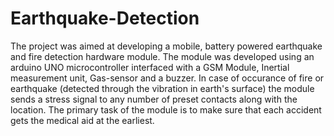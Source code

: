 # Earthquake-Detection
The project was aimed at developing a mobile, battery powered earthquake and fire detection hardware module.
The module was developed using an arduino UNO microcontroller interfaced with a GSM Module, Inertial measurement unit, Gas-sensor and a buzzer. In case of occurance of fire or earthquake (detected through the vibration in earth's surface) the module sends a stress signal to any number of preset contacts along with the location. 
The primary task of the module is to make sure that each accident gets the medical aid at the earliest.
